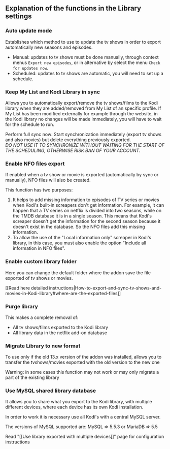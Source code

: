 ## Explanation of the functions in the Library settings

### Auto update mode
Establishes which method to use to update the tv shows in order to export automatically new seasons and episodes.

- Manual: updates to tv shows must be done manually, through context menus `Export new episodes`, or in alternative by select the menu `Check for updates now`.
- Scheduled: updates to tv shows are automatic, you will need to set up a schedule.

### Keep My List and Kodi Library in sync
Allows you to automatically export/remove the tv shows/films to the Kodi library when they are added/removed from My List of an specific profile. If My List has been modified externally for example through the website, in the Kodi library no changes will be made immediately, you will have to wait for the schedule to run.

Perform full sync now: Start synchronization immediately (export tv shows and also movies) but delete everything previously exported.<br/>
_DO NOT USE IT TO SYNCHRONIZE WITHOUT WAITING FOR THE START OF THE SCHEDULING, OTHERWISE RISK BAN OF YOUR ACCOUNT._

### Enable NFO files export
If enabled when a tv show or movie is exported (automatically by sync or manually), NFO files will also be created.

This function has two purposes:
1) It helps to add missing information to episodes of TV series or movies when Kodi's built-in screapers don't get information.
For example, it can happen that a TV series on netflix is divided into two seasons, while on the TMDB database it is in a single season. This means that Kodi's screaper doesn't get the information for the second season because it doesn't exist in the database. So the NFO files add this missing information.
2) To allow the use of the "Local information only" screaper in Kodi's library,
in this case, you must also enable the option "Include all information in NFO files".

### Enable custom library folder
Here you can change the default folder where the addon save the file exported of tv shows or movies.

[[Read here detailed instructions|How-to-export-and-sync-tv-shows-and-movies-in-Kodi-library#where-are-the-exported-files]]

### Purge library
This makes a complete removal of:
- All tv shows/films exported to the Kodi library
- All library data in the netflix add-on database

### Migrate Library to new format
To use only if the old 13.x version of the addon was installed,
allows you to transfer the tvshows/movies exported with the old version to the new one

Warning: in some cases this function may not work or may only migrate a part of the existing library

### Use MySQL shared library database
It allows you to share what you export to the Kodi library, with multiple different devices, where each device has its own Kodi installation.

In order to work it is necessary use all Kodi's with a central MySQL server.

The versions of MySQL supported are: MySQL => 5.5.3 or MariaDB => 5.5

Read "[[Use library exported with multiple devices]]" page for configuration instructions
